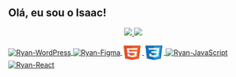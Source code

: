 ## Olá, eu sou o Isaac!
<div align="center">
  <a href="https://github.com/Zzzackk">
  <img height="110em" src="https://github-readme-stats.vercel.app/api?username=Zzzackk&show_icons=true&theme=dark&include_all_commits=true&count_private=true"/>
  <img height="110em" src="https://github-readme-stats.vercel.app/api/top-langs/?username=Zzzackk&layout=compact&langs_count=7&theme=dark"/>
</div>
<div style="display: inline_block"><br>
  <img align="center" alt="Ryan-WordPress" height="30" width="40" src="https://cdn.jsdelivr.net/gh/devicons/devicon/icons/wordpress/wordpress-plain.svg">
  <img align="center" alt="Ryan-Figma" height="30" width="40" src="https://cdn.jsdelivr.net/gh/devicons/devicon/icons/figma/figma-original.svg">
  <img align="center" alt="Ryan-HTML" height="30" width="40" src="https://raw.githubusercontent.com/devicons/devicon/master/icons/html5/html5-original.svg">
  <img align="center" alt="Ryan-CSS" height="30" width="40" src="https://raw.githubusercontent.com/devicons/devicon/master/icons/css3/css3-original.svg">
  <img align="center" alt="Ryan-JavaScript" height="30" width="40" src="https://cdn.jsdelivr.net/gh/devicons/devicon/icons/javascript/javascript-original.svg">
  <img align="center" alt="Ryan-React" height="30" width="40" src="https://cdn.jsdelivr.net/gh/devicons/devicon/icons/react/react-original.svg">
</div>
